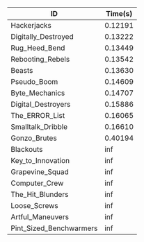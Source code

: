 |ID|Time(s)|
|-|-|
|Hackerjacks|0.12191|
|Digitally_Destroyed|0.13222|
|Rug_Heed_Bend|0.13449|
|Rebooting_Rebels|0.13542|
|Beasts|0.13630|
|Pseudo_Boom|0.14609|
|Byte_Mechanics|0.14707|
|Digital_Destroyers|0.15886|
|The_ERROR_List|0.16065|
|Smalltalk_Dribble|0.16610|
|Gonzo_Brutes|0.40194|
|Blackouts|inf|
|Key_to_Innovation|inf|
|Grapevine_Squad|inf|
|Computer_Crew|inf|
|The_Hit_Blunders|inf|
|Loose_Screws|inf|
|Artful_Maneuvers|inf|
|Pint_Sized_Benchwarmers|inf|

